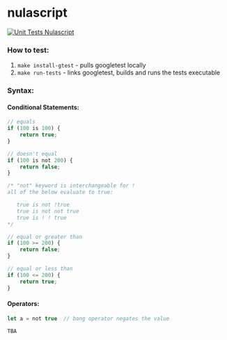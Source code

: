# nulascript

[![Unit Tests Nulascript](https://github.com/asynchroza/nulascript/actions/workflows/unit-tests.yaml/badge.svg)](https://github.com/asynchroza/nulascript/actions/workflows/unit-tests.yaml)

### How to test:

1. `make install-gtest` - pulls googletest locally
2. `make run-tests` - links googletest, builds and runs the tests executable

### Syntax:
#### Conditional Statements:
```javascript
// equals
if (100 is 100) {
    return true;
} 

// doesn't equal
if (100 is not 200) {
    return false;
}

/* "not" keyword is interchangeable for !
all of the below evaluate to true:

   true is not !true
   true is not not true
   true is ! ! true
*/

// equal or greater than
if (100 >= 200) {
    return false;
}

// equal or less than
if (100 <= 200) {
    return true;
}
```

#### Operators:
```javascript
let a = not true  // bang operator negates the value

TBA
```